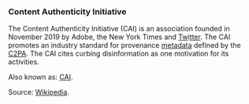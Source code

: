 ### Content Authenticity Initiative

<p class="c8"><span>The Content Authenticity Initiative (CAI) is an association founded in November 2019 by Adobe, the New York Times and </span><span class="c2"><a class="c3" href="https://www.google.com/url?q=https://en.wikipedia.org/wiki/Twitter&amp;sa=D&amp;source=editors&amp;ust=1706779842565896&amp;usg=AOvVaw0ZhCQAO7kfiXvdE6azj-pU">Tw</a></span><span>i</span><span class="c2"><a class="c3" href="https://www.google.com/url?q=https://en.wikipedia.org/wiki/Twitter&amp;sa=D&amp;source=editors&amp;ust=1706779842566090&amp;usg=AOvVaw1Fx6p4dM48jq-VbOGyKupN">tter</a></span><span>. The CAI promotes an industry standard for provenance </span><span class="c2"><a class="c3" href="#h.t63bf0ssndfd">metadata</a></span><span>&nbsp;defined by the </span><span class="c2"><a class="c3" href="#h.ad62zphsbkd8">C2PA</a></span><span class="c0">. The CAI cites curbing disinformation as one motivation for its activities.</span></p><p class="c8"><span>Also known as: </span><span class="c2"><a class="c3" href="#h.m7kywkkniutc">CAI</a></span><span class="c0">.</span></p><p class="c8"><span>Source: </span><span class="c2"><a class="c3" href="https://www.google.com/url?q=https://en.wikipedia.org/wiki/Content_Authenticity_Initiative&amp;sa=D&amp;source=editors&amp;ust=1706779842566586&amp;usg=AOvVaw2vB6QMWicGgXQgYs0HjnFZ">Wikipedia</a></span><span class="c0">.</span></p>